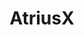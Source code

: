 ---
title: AtriusX
github: https://github.com/AtriusX
mode: dark
transition: 1s
score: 78.4
archetype:
- Badges | Tags | Icons
---
